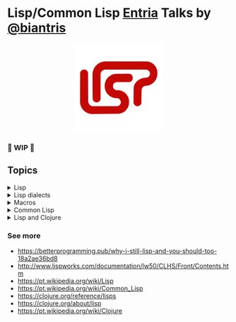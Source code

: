 # Lisp/Common Lisp [Entria](https://github.com/entria) Talks by [@biantris](https://github.com/biantris)

<p align="center">
<img width="200" src="./img/logo-lisp.png" />
</p>

### 🚧 WIP 🚧

## Topics
<details>
  <summary>Lisp</summary>

  - Tem mais 50 de anos

  - É uma linguagem a princípio matemática

  - Nos anos 70 e 80 chegou a ser a principal linguagem da comunidade de IA

  - Lisp processing

  - A lista é a estrutura de dados fundamental da linguagem

  - Tudo é lista, permite que a linguagem manipule qualquer código fonte como qualquer outro tipo de dado.


</details>

<details>
  <summary>Lisp dialects</summary>
  <p align="center">
    <img width="800" src="./img/lisp-dialects.png" />
  </p>
</details>

<details>
  <summary>Macros</summary>

  - Uma macro é uma função que recebe uma expressão s como argumentos e retorna um formulário LISP, que é então avaliado.

  - Um programa que geram programas.

  - A definição da macro consiste no nome da macro, uma lista de parâmetros, uma string de documentação opcional e um corpo de expressões Lisp que definem o trabalho a ser executado pela macro.

  ```cl
  (defmacro macro-name (parameter-list))
  "Optional documentation string."
  body-form 
  ```

</details>

<details>
  <summary>Common Lisp</summary>

  - É um dialeto Lisp

  - Multiparadigma

  - Foi criada com o objetivo de combinar aspectos de diversos dialetos Lisp anteriores.

  - Foi projetada para ser uma linguagem comercial e ser compatível com os diversos dialetoss Lisp dos quais derivou.
</details>

<details>
  <summary>Lisp and Clojure</summary>

  - Clojure é um dialeto Lisp

  - É executada na Máquina Virtual Java (JVM)

  - Consegue utilizar recursos de Java

  - Clojure é mais objetiva que Java

  - Programação funcional 

  - Utilização de estruturas de dados imutáveis

  - Macros higiênicas
</details>

### See more
  - https://betterprogramming.pub/why-i-still-lisp-and-you-should-too-18a2ae36bd8
  - http://www.lispworks.com/documentation/lw50/CLHS/Front/Contents.htm
  - https://pt.wikipedia.org/wiki/Lisp
  - https://pt.wikipedia.org/wiki/Common_Lisp
  - https://clojure.org/reference/lisps
  - https://clojure.org/about/lisp
  - https://pt.wikipedia.org/wiki/Clojure